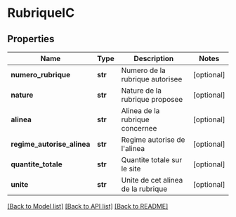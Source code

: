 # RubriqueIC

## Properties
Name | Type | Description | Notes
------------ | ------------- | ------------- | -------------
**numero_rubrique** | **str** | Numero de la rubrique autorisee | [optional] 
**nature** | **str** | Nature de la rubrique proposee | [optional] 
**alinea** | **str** | Alinea de la rubrique concernee | [optional] 
**regime_autorise_alinea** | **str** | Regime autorise de l&#x27;alinea | [optional] 
**quantite_totale** | **str** | Quantite totale sur le site | [optional] 
**unite** | **str** | Unite de cet alinea de la rubrique | [optional] 

[[Back to Model list]](../README.md#documentation-for-models) [[Back to API list]](../README.md#documentation-for-api-endpoints) [[Back to README]](../README.md)

